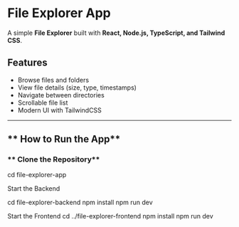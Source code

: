 # File Explorer App

A simple **File Explorer** built with **React, Node.js, TypeScript, and Tailwind CSS**.

##  Features
- Browse files and folders
- View file details (size, type, timestamps)
- Navigate between directories
- Scrollable file list
- Modern UI with TailwindCSS

---

## ** How to Run the App**
### ** Clone the Repository**


cd file-explorer-app

Start the Backend


cd file-explorer-backend
npm install
npm run dev


Start the Frontend
cd ../file-explorer-frontend
npm install
npm run dev